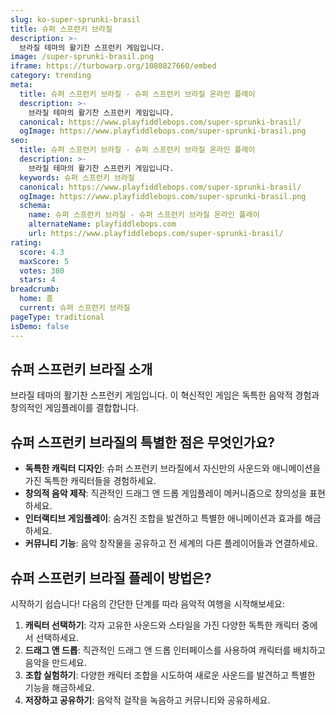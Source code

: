 ```yaml
---
slug: ko-super-sprunki-brasil
title: 슈퍼 스프런키 브라질
description: >-
  브라질 테마의 활기찬 스프런키 게임입니다.
image: /super-sprunki-brasil.png
iframe: https://turbowarp.org/1080827660/embed
category: trending
meta:
  title: 슈퍼 스프런키 브라질 - 슈퍼 스프런키 브라질 온라인 플레이
  description: >-
    브라질 테마의 활기찬 스프런키 게임입니다.
  canonical: https://www.playfiddlebops.com/super-sprunki-brasil/
  ogImage: https://www.playfiddlebops.com/super-sprunki-brasil.png
seo:
  title: 슈퍼 스프런키 브라질 - 슈퍼 스프런키 브라질 온라인 플레이
  description: >-
    브라질 테마의 활기찬 스프런키 게임입니다.
  keywords: 슈퍼 스프런키 브라질
  canonical: https://www.playfiddlebops.com/super-sprunki-brasil/
  ogImage: https://www.playfiddlebops.com/super-sprunki-brasil.png
  schema:
    name: 슈퍼 스프런키 브라질 - 슈퍼 스프런키 브라질 온라인 플레이
    alternateName: playfiddlebops.com
    url: https://www.playfiddlebops.com/super-sprunki-brasil/
rating:
  score: 4.3
  maxScore: 5
  votes: 380
  stars: 4
breadcrumb:
  home: 홈
  current: 슈퍼 스프런키 브라질
pageType: traditional
isDemo: false
---
```


## 슈퍼 스프런키 브라질 소개

브라질 테마의 활기찬 스프런키 게임입니다. 이 혁신적인 게임은 독특한 음악적 경험과 창의적인 게임플레이를 결합합니다.

## 슈퍼 스프런키 브라질의 특별한 점은 무엇인가요?

- **독특한 캐릭터 디자인**: 슈퍼 스프런키 브라질에서 자신만의 사운드와 애니메이션을 가진 독특한 캐릭터들을 경험하세요.
- **창의적 음악 제작**: 직관적인 드래그 앤 드롭 게임플레이 메커니즘으로 창의성을 표현하세요.
- **인터랙티브 게임플레이**: 숨겨진 조합을 발견하고 특별한 애니메이션과 효과를 해금하세요.
- **커뮤니티 기능**: 음악 창작물을 공유하고 전 세계의 다른 플레이어들과 연결하세요.

## 슈퍼 스프런키 브라질 플레이 방법은?

시작하기 쉽습니다\! 다음의 간단한 단계를 따라 음악적 여행을 시작해보세요:

1. **캐릭터 선택하기**: 각자 고유한 사운드와 스타일을 가진 다양한 독특한 캐릭터 중에서 선택하세요.
1. **드래그 앤 드롭**: 직관적인 드래그 앤 드롭 인터페이스를 사용하여 캐릭터를 배치하고 음악을 만드세요.
1. **조합 실험하기**: 다양한 캐릭터 조합을 시도하여 새로운 사운드를 발견하고 특별한 기능을 해금하세요.
1. **저장하고 공유하기**: 음악적 걸작을 녹음하고 커뮤니티와 공유하세요.
